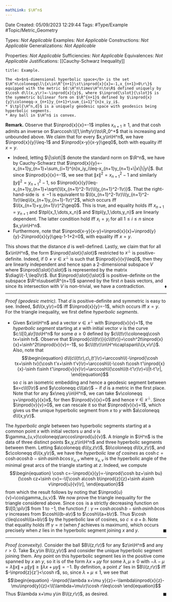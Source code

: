 ```yaml
---
mathLink: $\H^n$
---
```


<div class="topSpace"></div>

Date Created: 05/09/2023 12:29:44
Tags: #Type/Example #Topic/Metric_Geometry

Types: <i>Not Applicable</i>
Examples: <i>Not Applicable</i>
Constructions: <i>Not Applicable</i>
Generalizations: <i>Not Applicable</i>

Properties: <i>Not Applicable</i>
Sufficiencies: <i>Not Applicable</i>
Equivalences: <i>Not Applicable</i>
Justifications: [[Cauchy-Schwarz Inequality]]

``` ad-Example
title: Example.

The <b>$n$-dimensional hyperbolic space</b> is the set $\H^n\coloneqq\l\{x\in\R^{n+1}\st\inprod{x}{x}=-1,x_{n+1}>0\r\}$ equipped with the metric $d:\H^n\times\H^n\to\R$ defined uniquely by $\cosh d\l(x,y\r)=-\inprod{x}{y}$, where $\inprod{\slot}{\slot}$ is the symmetric bilinear form on $\R^{n+1}$ defined by $\inprod{x}{y}\coloneqq-x_{n+1}y_{n+1}+\sum_{i=1}^{n}x_iy_i$.
* $\tpl{\H^n,d}$ is a uniquely geodesic space with geodesics being hyperbolic segments.
* Any ball in $\H^n$ is convex.

```

<b>Remark.</b> Observe that $\inprod{x}{x}=-1$ implies $x_{n+1}\geq1$, and that $\cosh$ admits an inverse on $\arccosh:\l[1,\infty\r)\to\R_0^+$ that is increasing and unbounded above. We claim that for every $x,y\in\H^n$, we have $\inprod{x}{y}\leq-1$ and $\inprod{x-y}{x-y}\geq0$, both with equality iff $x=y$.
* Indeed, letting $\|\slot\|$ denote the standard norm on $\R^n$, we have by Cauchy-Schwarz that $\inprod{x}{y}=-x_{n+1}y_{n+1}+\sum_{i=1}^{n}x_iy_i\leq-x_{n+1}y_{n+1}+\|x\|\|y\|$. But since $\inprod{x}{x}=-1$, we see that $\|x\|^2=x_{n+1}^2-1$ and similarly $\|y\|^2=y_{n+1}^2-1$, so $\inprod{x}{y}\leq-x_{n+1}y_{n+1}+\sqrt{\l(x_{n+1}^2-1\r)\l(y_{n+1}^2-1\r)}$. That the right-hand-side is $\leq-1$ is equivalent to $\l(x_{n+1}^2-1\r)\l(y_{n+1}^2-1\r)\leq\l(x_{n+1}y_{n+1}-1\r)^2$, which occurs iff $\l(x_{n+1}+y_{n+1}\r)^2\geq0$. This is true, and equality holds iff $x_{n+1}=y_{n+1}$ and $\tpl{x_1,\dots,x_n}$ and $\tpl{y_1,\dots,y_n}$ are linearly dependent. The latter condition hold iff $x_i=y_i$ for all $1\leq i\leq n$ since $x,y\in\H^n$.
* Furthermore, note that $\inprod{x-y}{x-y}=\inprod{x}{x}+\inprod{y}{y}-2\inprod{x}{y}\geq-1-1+2=0$, with equality iff $x=y$.

This shows that the distance $d$ is well-defined. Lastly, we claim that for all $x\in\H^n$, the form $\inprod{\slot}{\slot}$ restricted to $x^\perp$ is positive-definite. Indeed, if $0\neq v\in x^\perp$ is such that $\inprod{v}{v}\leq0$, then they are linearly independent and hence span a $2$-dimensional subspace $V$ where $\inprod{\slot}{\slot}$ is represented by the matrix $\diag\l(-1,\leq0\r)$. But $\inprod{\slot}{\slot}$ is positive-definite on the subspace $\R^n\subset\R^{n+1}$ spanned by the first $n$ basis vectors, and since its intersection with $V$ is non-trivial, we have a contradiction.<span style="float:right;">$\blacklozenge$</span>

---

<i>Proof (geodesic metric).</i> That $d$ is positive-definite and symmetric is easy to see. Indeed, $d\l(x,y\r)=0$ iff $\inprod{x}{y}=-1$, which occurs iff $x=y$. For the triangle inequality, we first define <i>hyperbolic segments</i>.
* Given $x\in\H^n$ and a vector $v\in x^\perp$ with $\inprod{v}{v}=1$, the <i>hyperbolic segment</i> starting at $x$ with initial vector $v$ is the curve $c:\l[0,a\r]\to\H^n$ for some $a\geq0$ defined by $c\l(t\r)\coloneqq\cosh tx+\sinh tv$. Observe that $\inprod{c\l(t\r)}{c\l(t\r)}=\cosh^2t\inprod{x}{x}+\sinh^2t\inprod{v}{v}=-1$, so $c\l(t\r)\in\H^n\cap\span\l\{x,v\r\}$. Also, note that
$$\begin{equation}
    d\l(c\l(t\r),c\,(t')\r)=\arccosh\l(-\inprod{\cosh tx+\sinh tv}{\cosh t'x+\sinh t'v}\r)=\arccosh\l(-\cosh t\cosh t'\inprod{x}{x}-\sinh t\sinh t'\inprod{v}{v}\r)=\arccosh\l(\cosh\l(t-t'\r)\r)=\l|t-t'\r|,
\end{equation}$$
so $c$ is an isometric embedding and hence a geodesic segment between $x=c\l(0\r)$ and $y\coloneqq c\l(a\r)$ $-$ if $d$ is a metric in the first place. Note that for any $x\neq y\in\H^n$, we can take $v\coloneqq y+\inprod{y}{x}x$, for then $\inprod{v}{x}=0$ and hence $v\in x^\perp$. Since $\inprod{v}{v}>0$, we can rescale it so that $\inprod{v}{v}=1$, which gives us the unique hyperbolic segment from $x$ to $y$ with $a\coloneqq d\l(x,y\r)$.

The <i>hyperbolic angle</i> between two hyperbolic segments starting at a common point $x$ with initial vectors $u$ and $v$ is $\gamma_{u,v}\coloneqq\arccos\inprod{u}{v}$. A <i>triangle</i> in $\H^n$ is the data of three distinct points $x,y,z\in\H^n$ and three hyperbolic segments between them. Letting $a\coloneqq d\l(y,z\r)$, $b\coloneqq d\l(x,z\r)$, and $c\coloneqq d\l(x,y\r)$, we have the <i>hyperbolic law of cosines</i> as $\cosh c=\cosh a\cosh b-\sinh a\sinh b\cos\gamma_{u,v}$ where $\gamma_{u,v}$ is the hyperbolic angle of the minimal great arcs of the triangle starting at $z$. Indeed, we compute
$$\begin{equation}
    \cosh c=-\inprod{x}{y}=-\inprod{\cosh bz+\sinh bu}{\cosh cz+\sinh cv}=-\l[\cosh a\cosh b\inprod{z}{z}+\sinh a\sinh v\inprod{u}{v}\r],
\end{equation}$$
from which the result follows by noting that $\inprod{u}{v}=\cos\gamma_{u,v}$. We now prove the triangle inequality for the triangle considered above. Since $\cos$ is a strictly decreasing function on $\l[0,\pi\r]$ from $1$ to $-1$, the function $f:\gamma\mapsto\cosh a\cosh b-\sinh a\sinh b\cos\gamma$ increases from $\cosh\l(b-a\r)$ to $\cosh\l(a+b\r)$. Thus $\cosh c\leq\cosh\l(a+b\r)$ by the hyperbolic law of cosines, so $c\leq a+b$. Note that equality holds iff $\gamma=\pi$ (when $f$ achieves is maximum), which occurs precisely when $z$ lies in the hyperbolic segment joining $x$ and $y$.<span style="float:right;">$\blacksquare$</span>

---

<i>Proof (convexity).</i> Consider the ball $B\l(z,r\r)$ for any $z\in\H^n$ and any $r>0$. Take $x,y\in B\l(z,y\r)$ and consider the unique hyperbolic segment joining them. Any point on this hyperbolic segment lies in the positive come spanned by $x$ an $y$, so it is of the form $\lambda x+\mu y$ for some $\lambda,\mu\geq0$ with $-\lambda-\mu=\lambda\|x\|+\mu\|y\|\geq\|\lambda x+\mu y\|=-1$. By definition, a point $z'$ lies in $B\l(z,r\r)$ iff $-\inprod{z}{z'}<\cosh r$, so, since $\lambda+\mu\leq1$, we see that
$$\begin{equation}
    -\inprod{\lambda x+\mu y}{z}=-\lambda\inprod{x}{z}-\mu\inprod{y}{z}<\l(\lambda+\mu\r)\cosh r\leq\cosh
\end{equation}$$
Thus $\lambda x+\mu y\in B\l(z,r\r)$, as desired.<span style="float:right;">$\blacksquare$</span>
